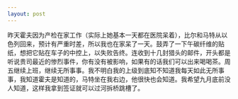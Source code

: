```yaml
---
layout: post
---
```


昨天霍夫因为产检在家工作（实际上她基本一天都在医院呆着），比尔和马特从以色列回来，预计有严重时差，所以我也在家呆了一天。鼓弄了一下午碳纤维的贴纸，想把它贴在车子的中控上，以失败告终。连收到十几封猎头的邮件，开头都是听说贵司最近的惨烈事件，你有没有被影响，如果有的话我们可以出来喝喝茶。周五继续上班，继续无所事事。我不明白我的上级到底知不知道我每天如此无所事事，我知道霍夫是知道的，马特坐在我右边，他很快也会知道。我希望九月底前没人知道，这样我拿到签证就可以过河拆桥跳槽了。
